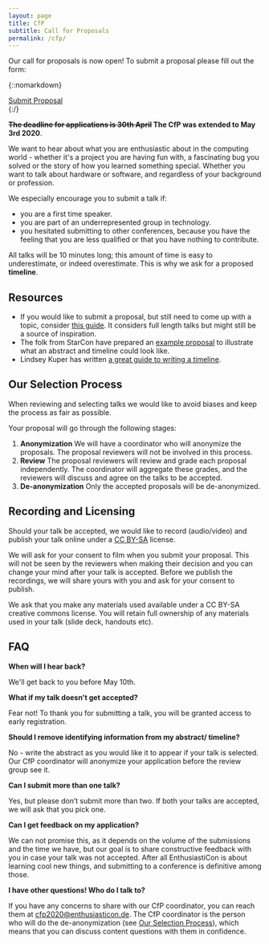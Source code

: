 ```yaml
---
layout: page
title: CfP
subtitle: Call for Proposals
permalink: /cfp/
---
```


Our call for proposals is now open!  To submit a proposal please fill out the form:

{::nomarkdown}
<div class="center">
<a href=https://pretalx.enthusiasticon.de/enthusiasticon-2020/cfp class="button">Submit Proposal</a>
</div>
{:/}

**~~The deadline for applications is 30th April~~ The CfP was extended to May 3rd 2020**.

We want to hear about what you are enthusiastic about in the computing world - whether it's a project you are having fun with, a fascinating bug you solved or the story of how you learned something special.  Whether you want to talk about hardware or software, and regardless of your background or profession.

We especially encourage you to submit a talk if:
* you are a first time speaker.
* you are part of an underrepresented group in technology.
* you hesitated submitting to other conferences, because you have the feeling that you are less qualified or that you have nothing to contribute.

All talks will be 10 minutes long; this amount of time is easy to underestimate, or indeed overestimate.  This is why we ask for a proposed **timeline**.


## Resources

* If you would like to submit a proposal, but still need to come up with a topic, consider [this guide](https://www.deconstructconf.com/blog/how-to-choose-a-talk-topic).
It considers full length talks but might still be a source of inspiration.
* The folk from StarCon have prepared an [example proposal](https://starcon.io/cfp/#abstract) to illustrate what an abstract and timeline could look like.
* Lindsey Kuper has written [a great guide to writing a timeline](http://composition.al/blog/2017/06/30/how-to-write-a-timeline-for-a-bangbangcon-talk-proposal/).


## Our Selection Process

When reviewing and selecting talks we would like to avoid biases and keep the process as fair as possible.

Your proposal will go through the following stages:
1. **Anonymization** We will have a coordinator who will anonymize the proposals.  The proposal reviewers will not be involved in this process.
2. **Review** The proposal reviewers will review and grade each proposal independently.  The coordinator will aggregate these grades, and the reviewers will discuss and agree on the talks to be accepted.  
3. **De-anonymization** Only the accepted proposals will be de-anonymized.


## Recording and Licensing

Should your talk be accepted, we would like to record (audio/video) and publish your talk online under a [CC BY-SA](https://creativecommons.org/licenses/by-sa/4.0/) license.

We will ask for your consent to film when you submit your proposal.  This will not be seen by the reviewers when making their decision and you can change your mind after your talk is accepted.  Before we publish the recordings, we will share yours with you and ask for your consent to publish.

We ask that you make any materials used available under a CC BY-SA creative commons license.  You will retain full ownership of any materials used in your talk (slide deck, handouts etc).


## FAQ

**When will I hear back?**

We'll get back to you before May 10th.

**What if my talk doesn't get accepted?**

Fear not!
To thank you for submitting a talk, you will be granted access to early registration.

**Should I remove identifying information from my abstract/ timeline?**

No - write the abstract as you would like it to appear if your talk is selected.  Our CfP coordinator will anonymize your application before the review group see it.

**Can I submit more than one talk?**

Yes, but please don’t submit more than two.  If both your talks are accepted, we will ask that you pick one.

**Can I get feedback on my application?**

We can not promise this, as it depends on the volume of the submissions and the time we have, but our goal is to share constructive feedback with you in case your talk was not accepted. After all EnthusiastiCon is about learning cool new things, and submitting to a conference is definitive among those.

**I have other questions! Who do I talk to?**

If you have any concerns to share with our CfP coordinator, you can reach them at [cfp2020@enthusiasticon.de](mailto:cfp2020@enthusiasticon.de). The CfP coordinator is the person who will do the de-anonymization (see [Our Selection Process](#our-selection-process)), which means that you can discuss content questions with them in confidence.
